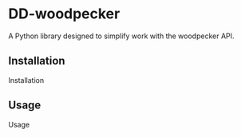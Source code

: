 # DD-woodpecker
A Python library designed to simplify work with the woodpecker API.

## Installation
Installation

## Usage
Usage